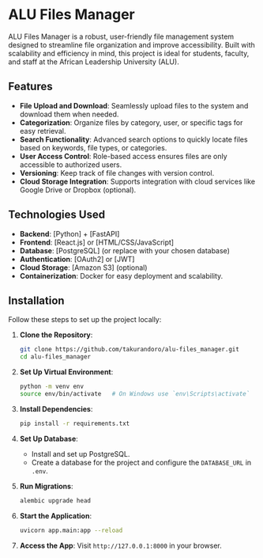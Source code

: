 # ALU Files Manager

ALU Files Manager is a robust, user-friendly file management system designed to streamline file organization and improve accessibility. Built with scalability and efficiency in mind, this project is ideal for students, faculty, and staff at the African Leadership University (ALU).

## Features

- **File Upload and Download**: Seamlessly upload files to the system and download them when needed.
- **Categorization**: Organize files by category, user, or specific tags for easy retrieval.
- **Search Functionality**: Advanced search options to quickly locate files based on keywords, file types, or categories.
- **User Access Control**: Role-based access ensures files are only accessible to authorized users.
- **Versioning**: Keep track of file changes with version control.
- **Cloud Storage Integration**: Supports integration with cloud services like Google Drive or Dropbox (optional).

## Technologies Used

- **Backend**: [Python] + [FastAPI]
- **Frontend**: [React.js] or [HTML/CSS/JavaScript]
- **Database**: [PostgreSQL] (or replace with your chosen database)
- **Authentication**: [OAuth2] or [JWT]
- **Cloud Storage**: [Amazon S3] (optional)
- **Containerization**: Docker for easy deployment and scalability.

## Installation

Follow these steps to set up the project locally:

1. **Clone the Repository**:
    ```bash
    git clone https://github.com/takurandoro/alu-files_manager.git
    cd alu-files_manager
    ```

2. **Set Up Virtual Environment**:
    ```bash
    python -m venv env
    source env/bin/activate   # On Windows use `env\Scripts\activate`
    ```

3. **Install Dependencies**:
    ```bash
    pip install -r requirements.txt
    ```

4. **Set Up Database**:
    - Install and set up PostgreSQL.
    - Create a database for the project and configure the `DATABASE_URL` in `.env`.

5. **Run Migrations**:
    ```bash
    alembic upgrade head
    ```

6. **Start the Application**:
    ```bash
    uvicorn app.main:app --reload
    ```

7. **Access the App**:
    Visit `http://127.0.0.1:8000` in your browser.

